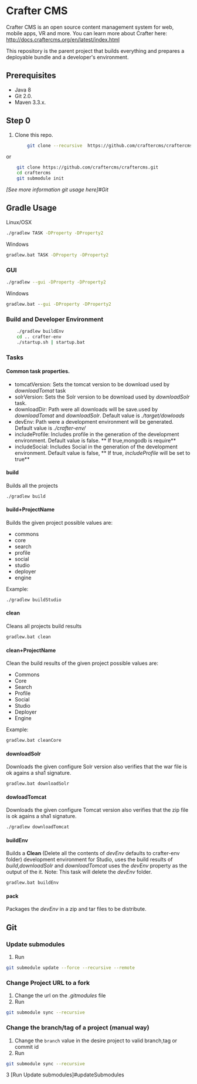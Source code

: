 # Crafter CMS

Crafter CMS is an open source content management system for web, mobile apps, VR and more. You can learn more about Crafter here: http://docs.craftercms.org/en/latest/index.html

This repository is the parent project that builds everything and prepares a deployable bundle and a developer's environment.

## Prerequisites

* Java 8
* Git 2.0.
* Maven 3.3.x.

## Step 0
1. Clone this repo.

```bash
        git clone --recursive  https://github.com/craftercms/craftercms.git
```

or

```bash
    git clone https://github.com/craftercms/craftercms.git
    cd craftercms
    git submodule init
```
*[See more information git usage here]#Git*

## Gradle Usage
Linux/OSX
```bash
./gradlew TASK -DProperty -DProperty2
```
Windows
```bat
gradlew.bat TASK -DProperty -DProperty2
```
### GUI
```bash
./gradlew --gui -DProperty -DProperty2
```
Windows
```bat
gradlew.bat --gui -DProperty -DProperty2
```

### Build and Developer Environment
```bash
    ./gradlew buildEnv
    cd .. crafter-env
    ./startup.sh | startup.bat
```

### Tasks
#### Common task properties.
* tomcatVersion: Sets the tomcat version to be download used by *downloadTomat* task
* solrVersion: Sets the Solr version to be download used by *downloadSolr* task.
* downloadDir: Path were all downloads will be save.used by *downloadTomat* and *downloadSolr*. Default value is *./target/dowloads*
* devEnv: Path were a development environment will be generated. Default value is *./crafter-env/*
* includeProfile: Includes profile in the generation of the development environment. Default value is false. ** If true,mongodb is require**
* includeSocial: Includes Social in the generation of the development environment. Default value is false, ** If true, *includeProfile* will be set to true**

#### build
Builds all the projects
```bash
./gradlew build
```
#### build+ProjectName
Builds the given project possible values are:
* commons
* core
* search
* profile
* social
* studio
* deployer
* engine

Example:
```bash
./gradlew buildStudio
```

#### clean
Cleans all projects build results
```bash
gradlew.bat clean
```
#### clean+ProjectName
Clean the build results of the given project possible values are:
* Commons
* Core
* Search
* Profile
* Social
* Studio
* Deployer
* Engine

Example:
```bat
gradlew.bat cleanCore
```

#### downloadSolr
Downloads the given configure Solr version also verifies that the war file is ok agains a sha1 signature.
```bat
gradlew.bat downloadSolr
```

#### dowloadTomcat
Downloads the given configure Tomcat version also verifies that the zip file is ok agains a sha1 signature.
```bash
./gradlew downloadTomcat
```

#### buildEnv
Builds a **Clean** (Delete all the contents of *devEnv* defaults to crafter-env folder) development environment for Studio, uses the build results of *build*,*downloadSolr* and *downloadTomcat*
uses the *devEnv* property as the output of the it.
Note:
This task will delete the *devEnv* folder.
```bat
gradlew.bat buildEnv
```

#### pack
Packages the *devEnv* in a zip and tar files to be distribute.

## Git

### Update submodules
1. Run

```bash
git submodule update --force --recursive --remote
```

### Change Project URL to a fork

1. Change the url on the _.gitmodules_ file
2. Run
```bash
git submodule sync --recursive
```

### Change the branch/tag of a project (manual way)

1. Change the `branch` value in the desire project to valid branch,tag or commit id
2. Run
```bash
git submodule sync --recursive
```
3  [Run Update submodules]#updateSubmodules
